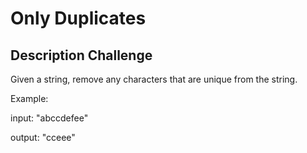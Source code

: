 # Only Duplicates

## Description Challenge

Given a string, remove any characters that are unique from the string.

Example:

input: "abccdefee"

output: "cceee"